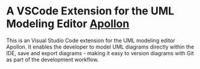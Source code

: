# A VSCode Extension for the UML Modeling Editor [Apollon](https://github.com/ls1intum/Apollon)

This is an Visual Studio Code extension for the UML modeling editor Apollon. It enables the developer to model UML diagrams directly within the IDE, save and export diagrams - making it easy to version diagrams with Git as part of the development workflow.
